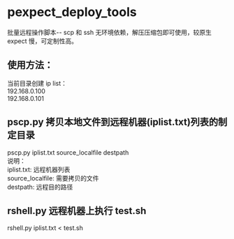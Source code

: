 pexpect_deploy_tools
====================

批量远程操作脚本-- scp 和 ssh 
无环境依赖，解压压缩包即可使用，较原生 expect 慢，可定制性高。

使用方法：
---------
当前目录创建 ip list：  
192.168.0.100  
192.168.0.101  

pscp.py 拷贝本地文件到远程机器(iplist.txt)列表的制定目录
-------------------------------------------------------
pscp.py iplist.txt source_localfile destpath  
说明：  
iplist.txt: 远程机器列表  
source_localfile: 需要拷贝的文件  
destpath: 远程目的路径  

rshell.py 远程机器上执行 test.sh
--------------------------------------
rshell.py iplist.txt < test.sh


